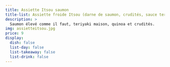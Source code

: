 ```yaml
---
title: Assiette Itsou saumon
title-list: Assiette froide Itsou (darne de saumon, crudités, sauce teriyaki)
description: >
  Saumon élevé comme il faut, teriyaki maison, quinoa et crudités.
img: assietteitsou.jpg
price: 9
display:
  dish: false
  list-day: false
  list-takeaway: false
  list-drink: false
---
```

